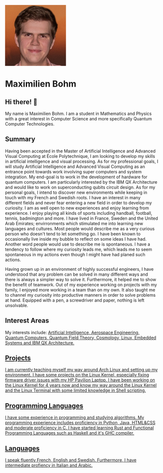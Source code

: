 <img src="profile.jpeg" width="200"/>

# Maximilien Bohm

## Hi there!  👋

My name is Maximilien Bohm. I am a student in Mathematics and Physics with a great interest in Computer Science and more specifically Quantum Computer Technologies.

## Summary

Having been accepted in the Master of Artificial Intelligence and Advanced Visual Computing at École Polytechnique, I am looking to develop my skills in artificial intelligence and visual processing.
As for my professional goals, I will study Artificial Intelligence and Advanced Visual Computing as an entrance point towards work involving super computers and system integration. My end-goal is to work in the development of hardware for quantum computers. I am particularly interested by the IBM QX Architecture and would like to work on superconducting qubits circuit design.
As for my personal goals, I intend to discover new environments while keeping in touch with my French and Swedish roots.
I have an interest in many different fields and never fear entering a new field in order to develop my curiosity. I am as well open to new experiences and enjoy learning from experience. I enjoy playing all kinds of sports including handball, football, tennis, badmington and more.
I have lived in France, Sweden and the United Arab Emirates; envirronments which stimulated me into learning new languages and cultures.
Most people would describe me as a very curious person who doesn't tend to let something go. I have been known to occasionally live inside my bubble to reflect on some ideas I have had. Another word people would use to describe me is spontaneous. I have a tendency to follow where my curiosity leads me, which leads me to seem spontaneous in my actions even though I might have had planed such actions.

Having grown up in an environment of highly successful engineers, I have understood that any problem can be solved in many different ways and there is always a simpler way to solve it. Furthermore, it helped me to show the benefit of teamwork.
Out of my experience working on projects with my family, I enjoyed more working in a team than on my own. It also taught me to channel my curiosity into productive manners in order to solve problems at hand. Equipped with a pen, a screwdriver and paper, nothing is left unsolvable.

## Interest Areas

My interests include:
<a href="https://img.shields.io/badge/-Artificial%20Intelligence-yellow"/>
Artificial Intelligence, Aerospace Engineering, Quantum Computers, Quantum Field Theory, Cosmology, Linux, Embedded Systems and IBM QX Architecture.

## Projects

I am currently teaching myself my way around Arch Linux and setting up my environment. I have some projects on the Linux Kernel, especially fixing firmware driver issues with my HP Pavilion Laptop.
I have been working on the Linux Kernel for 4 years now and know my way around the Linux Kernel and the Linux Terminal with some limited knowledge in Shell scripting.

## Programming Languages

I have some experience in programming and studying algorithms.
My programming experience includes proficiency in Python, Java, HTML&CSS and moderate proficiency in C. I have started learning Rust and Functional Programming Languages such as Haskell and it's GHC compiler.

## Languages

I speak fluently French, English and Swedish. Furthermore, I have intermediate profiency in Italian and Arabic.
